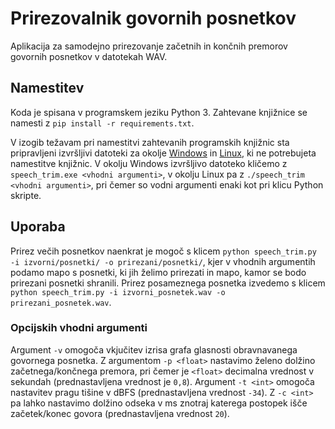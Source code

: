 # Prirezovalnik govornih posnetkov

Aplikacija za samodejno prirezovanje začetnih in končnih premorov govornih posnetkov v datotekah WAV.

## Namestitev

Koda je spisana v programskem jeziku Python 3. Zahtevane knjižnice se namesti z ```pip install -r requirements.txt```.

V izogib težavam pri namestitvi zahtevanih programskih knjižnic sta pripravljeni izvršljivi datoteki za okolje [Windows](https://unilj-my.sharepoint.com/:u:/g/personal/janezkrfe_fe1_uni-lj_si/EUk8rVw1B7lGi_FZfrXHtBcB6pLBJAhV2PHNZpCCf5fFSg?e=LhBbgf) in [Linux](https://unilj-my.sharepoint.com/:u:/g/personal/janezkrfe_fe1_uni-lj_si/EasNMx8l5QNGg8U6TQrHyscB9Q-oWLSscv7kmCS_ElhJBQ?e=sAlL71), ki ne potrebujeta namestitve knjižnic. V okolju Windows izvršljivo datoteko kličemo z ```speech_trim.exe <vhodni argumenti>```, v okolju Linux pa z ```./speech_trim <vhodni argumenti>```, pri čemer so vodni argumenti enaki kot pri klicu Python skripte.

## Uporaba

Prirez večih posnetkov naenkrat je mogoč s klicem ```python speech_trim.py -i izvorni/posnetki/ -o prirezani/posnetki/```, kjer v vhodnih argumentih podamo mapo s posnetki, ki jih želimo prirezati in mapo, kamor se bodo prirezani posnetki shranili. Prirez posameznega posnetka izvedemo s klicem  ```python speech_trim.py -i izvorni_posnetek.wav -o prirezani_posnetek.wav```.

### Opcijskih vhodni argumenti

Argument ```-v``` omogoča vkjučitev izrisa grafa glasnosti obravnavanega govornega posnetka. Z argumentom ```-p <float>``` nastavimo želeno dolžino začetnega/končnega premora, pri čemer je ```<float>``` decimalna vrednost v sekundah (prednastavljena vrednost je ```0,8```). Argument ```-t <int>``` omogoča nastavitev pragu tišine v dBFS (prednastavljena vrednost ```-34```). Z ```-c <int>``` pa lahko nastavimo dolžino odseka v ms znotraj katerega postopek išče začetek/konec govora (prednastavljena vrednost ```20```).
